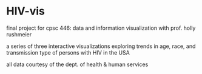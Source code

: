 # HIV-vis
final project for cpsc 446: data and information visualization with prof. holly rushmeier

a series of three interactive visualizations exploring trends in age, race, and transmission type of persons with HIV in the USA

all data courtesy of the dept. of health & human services
